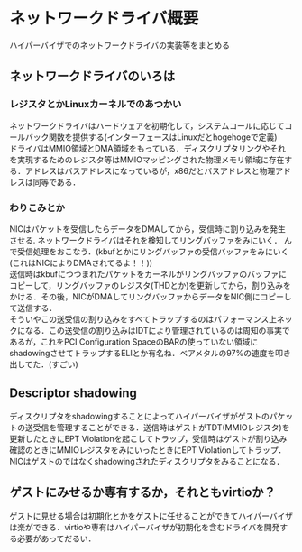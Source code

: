 # ネットワークドライバ概要
ハイパーバイザでのネットワークドライバの実装等をまとめる

## ネットワークドライバのいろは
### レジスタとかLinuxカーネルでのあつかい
ネットワークドライバはハードウェアを初期化して，システムコールに応じてコールバック関数を提供する(インターフェースはLinuxだとhogehogeで定義)  
ドライバはMMIO領域とDMA領域をもっている．ディスクリプタリングやそれを実現するためのレジスタ等はMMIOマッピングされた物理メモリ領域に存在する．アドレスはバスアドレスになっているが，x86だとバスアドレスと物理アドレスは同等である．

### わりこみとか
NICはパケットを受信したらデータをDMAしてから，受信時に割り込みを発生させる.
ネットワークドライバはそれを検知してリングバッファをみにいく．
んで受信処理をおこなう．(kbufとかにリングバッファの受信バッファをみにいく(これはNICによりDMAされてるよ！！))  
送信時はkbufにつつまれたパケットをカーネルがリングバッファのバッファにコピーして，リングバッファのレジスタ(THDとか)を更新してから，割り込みをかける．その後，NICがDMAしてリングバッファからデータをNIC側にコピーして送信する．  
そういやこの送受信の割り込みをすべてトラップするのはパフォーマンス上ネックになる．この送受信の割り込みはIDTにより管理されているのは周知の事実であるが，これをPCI Configuration SpaceのBARの使っていない領域にshadowingさせてトラップするELIとか有名ね．ベアメタルの97%の速度を叩き出してた．(すごい)

## Descriptor shadowing
ディスクリプタをshadowingすることによってハイパーバイザがゲストのパケットの送受信を管理することができる．送信時はゲストがTDT(MMIOレジスタ)を更新したときにEPT Violationを起こしてトラップ，受信時はゲストが割り込み確認のときにMMIOレジスタをみにいったときにEPT Violationしてトラップ．NICはゲストのではなくshadowingされたディスクリプタをみることになる．

## ゲストにみせるか専有するか，それともvirtioか？
ゲストに見せる場合は初期化とかをゲストに任せることができてハイパーバイザは楽ができる．virtioや専有はハイパーバイザが初期化を含むドライバを開発する必要があってだるい．
